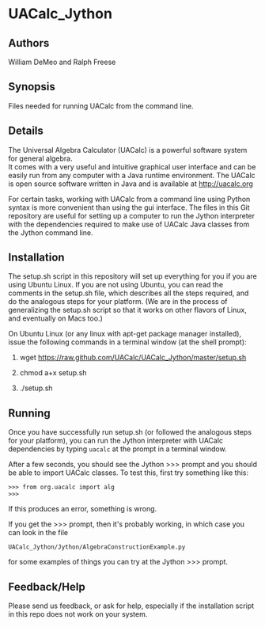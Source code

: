 UACalc_Jython
=============

Authors
-------
William DeMeo and Ralph Freese

Synopsis
--------
Files needed for running UACalc from the command line.

Details
-------
The Universal Algebra Calculator (UACalc) is a powerful software system for general algebra.  
It comes with a very useful and intuitive graphical user interface and can be easily run from 
any computer with a Java runtime environment.  The UACalc is open source software written 
in Java and is available at http://uacalc.org

For certain tasks, working with UACalc from a command line using Python syntax is more 
convenient than using the gui interface.  The files in this Git repository are useful for
setting up a computer to run the Jython interpreter with the dependencies required to make use
of UACalc Java classes from the Jython command line.

Installation
------------
The setup.sh script in this repository will set up everything for you if you are using Ubuntu 
Linux.  If you are not using Ubuntu, you can read the comments in the setup.sh file, which
describes all the steps required, and do the analogous steps for your platform.  (We are in 
the process of generalizing the setup.sh script so that it works on other flavors of Linux, 
and eventually on Macs too.)

On Ubuntu Linux (or any linux with apt-get package manager installed),
issue the following commands in a terminal window (at the shell prompt):

1.  wget https://raw.github.com/UACalc/UACalc_Jython/master/setup.sh

2.  chmod a+x setup.sh

3.  ./setup.sh


Running
-------
Once you have successfully run setup.sh (or followed the analogous steps for your platform),
you can run the Jython interpreter with UACalc dependencies by typing `uacalc` at the prompt 
in a terminal window.

After a few seconds, you should see the Jython >>> prompt and you should be able to import 
UACalc classes.  To test this, first try something like this:

    >>> from org.uacalc import alg
    >>>

If this produces an error, something is wrong.  

If you get the >>> prompt, then it's probably working, in which case you can look in the file 

    UACalc_Jython/Jython/AlgebraConstructionExample.py 

for some examples of things you can try at the Jython >>> prompt.


Feedback/Help
-------------
Please send us feedback, or ask for help, especially if the installation script 
in this repo does not work on your system.

